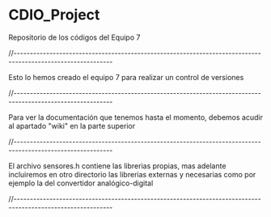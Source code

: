 # CDIO_Project
Repositorio de los códigos del Equipo 7

//------------------------------------------------------------------------------------------------------------

Esto lo hemos creado el equipo 7 para realizar un control de versiones

//------------------------------------------------------------------------------------------------------------

Para ver la documentación que tenemos hasta el momento, debemos acudir al apartado "wiki" en la parte superior

//------------------------------------------------------------------------------------------------------------

El archivo sensores.h contiene las librerias propias, mas adelante incluiremos en otro directorio las librerias externas
y necesarias como por ejemplo la del convertidor analógico-digital

//------------------------------------------------------------------------------------------------------------

